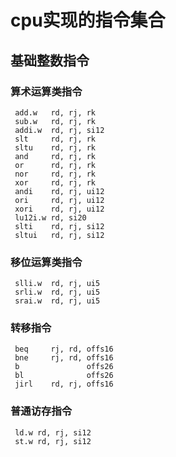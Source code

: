 cpu实现的指令集合
=======================
## 基础整数指令
### 算术运算类指令
```
 add.w   rd, rj, rk
 sub.w   rd, rj, rk
 addi.w  rd, rj, si12
 slt     rd, rj, rk
 sltu    rd, rj, rk
 and     rd, rj, rk
 or      rd, rj, rk
 nor     rd, rj, rk
 xor     rd, rj, rk
 andi    rd, rj, ui12
 ori     rd, rj, ui12
 xori    rd, rj, ui12
 lu12i.w rd, si20
 slti    rd, rj, si12
 sltui   rd, rj, si12
```
### 移位运算类指令
```
 slli.w  rd, rj, ui5
 srli.w  rd, rj, ui5
 srai.w  rd, rj, ui5
```
### 转移指令
```
 beq     rj, rd, offs16
 bne     rj, rd, offs16
 b               offs26
 bl              offs26
 jirl    rd, rj, offs16
```
### 普通访存指令
```
 ld.w rd, rj, si12
 st.w rd, rj, si12
```